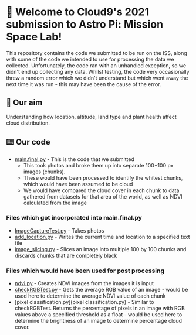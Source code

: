 # 👋 Welcome to Cloud9's 2021 submission to Astro Pi: Mission Space Lab!
This repository contains the code we submitted to be run on the ISS, along with some of the code we intended to use for processing the data we collected. Unfortunately, the code ran with an unhandled exception, so we didn't end up collecting any data. Whilst testing, the code very occasionally threw a random error which we didn't understand but which went away the next time it was run - this may have been the cause of the error.

## 💭 Our aim
Understanding how location, altitude, land type and plant health affect cloud distribution.

## ⌨️ Our code
* [main.final.py](main.final.py) - This is the code that we submitted
  * This took photos and broke them up into separate 100\*100 px images (chunks).
  * These would have been processed to identify the whitest chunks, which would have been assumed to be cloud
  * We would have compared the cloud cover in each chunk to data gathered from datasets for that area of the world, as well as NDVI calculated from the image
### Files which got incorporated into main.final.py
* [ImageCaptureTest.py](ImageCaptureTest.py) - Takes photos
* [add_location.py](add_location.py) - Writes the current time and location to a specified text file
* [image_slicing.py](image_slicing.py) - Slices an image into multiple 100 by 100 chunks and discards chunks that are completely black

### Files which would have been used for post processing
* [ndvi.py](ndvi.py) - Creates NDVI images from the images it is input
* [checkRGBTest.py](checkRGBTest.py) - Gets the average RGB value of an image - would be used here to determine the average NDVI value of each chunk
* [pixel classification.py](pixel classification.py) - Similar to checkRGBTest. Returns the percentage of pixels in an image with RGB values above a specified threshold as a float -  would be used here to determine the brightness of an image to determine percentage cloud cover.
